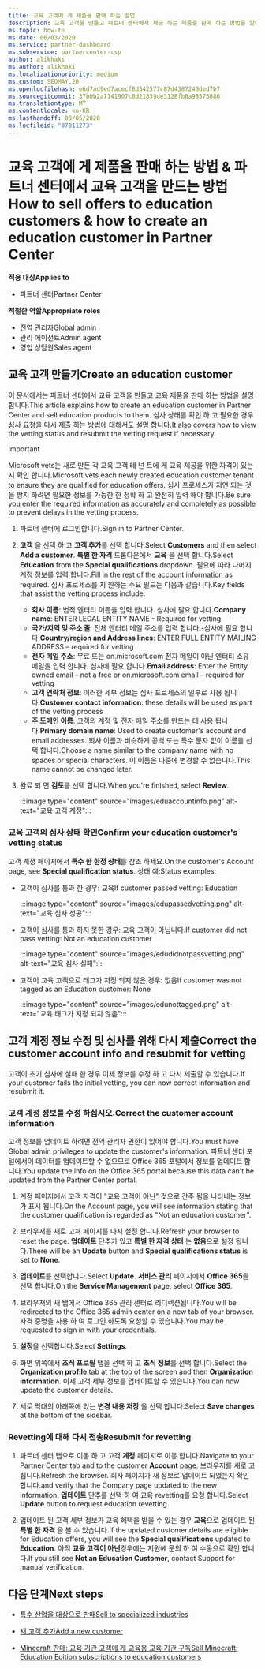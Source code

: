 ```yaml
---
title: 교육 고객에 게 제품을 판매 하는 방법
description: 교육 고객을 만들고 파트너 센터에서 제공 하는 제품을 판매 하는 방법을 알아보세요.
ms.topic: how-to
ms.date: 06/03/2020
ms.service: partner-dashboard
ms.subservice: partnercenter-csp
author: alikhaki
ms.author: alikhaki
ms.localizationpriority: medium
ms.custom: SEOMAY.20
ms.openlocfilehash: e6d7ad9ed7acecf8d542577c87d4387240ded7b7
ms.sourcegitcommit: 37b0b2a7141907c8d21839de3128fb8a98575886
ms.translationtype: MT
ms.contentlocale: ko-KR
ms.lasthandoff: 08/05/2020
ms.locfileid: "87811273"
---
```

# <a name="how-to-sell-offers-to-education-customers--how-to-create-an-education-customer-in-partner-center"></a><span data-ttu-id="ee0b9-103">교육 고객에 게 제품을 판매 하는 방법 & 파트너 센터에서 교육 고객을 만드는 방법</span><span class="sxs-lookup"><span data-stu-id="ee0b9-103">How to sell offers to education customers & how to create an education customer in Partner Center</span></span>

<span data-ttu-id="ee0b9-104">**적용 대상**</span><span class="sxs-lookup"><span data-stu-id="ee0b9-104">**Applies to**</span></span>

- <span data-ttu-id="ee0b9-105">파트너 센터</span><span class="sxs-lookup"><span data-stu-id="ee0b9-105">Partner Center</span></span>

<span data-ttu-id="ee0b9-106">**적절한 역할**</span><span class="sxs-lookup"><span data-stu-id="ee0b9-106">**Appropriate roles**</span></span>

- <span data-ttu-id="ee0b9-107">전역 관리자</span><span class="sxs-lookup"><span data-stu-id="ee0b9-107">Global admin</span></span>
- <span data-ttu-id="ee0b9-108">관리 에이전트</span><span class="sxs-lookup"><span data-stu-id="ee0b9-108">Admin agent</span></span>
- <span data-ttu-id="ee0b9-109">영업 상담원</span><span class="sxs-lookup"><span data-stu-id="ee0b9-109">Sales agent</span></span>

## <a name="create-an-education-customer"></a><span data-ttu-id="ee0b9-110">교육 고객 만들기</span><span class="sxs-lookup"><span data-stu-id="ee0b9-110">Create an education customer</span></span>

<span data-ttu-id="ee0b9-111">이 문서에서는 파트너 센터에서 교육 고객을 만들고 교육 제품을 판매 하는 방법을 설명 합니다.</span><span class="sxs-lookup"><span data-stu-id="ee0b9-111">This article explains how to create an education customer in Partner Center and sell education products to them.</span></span> <span data-ttu-id="ee0b9-112">심사 상태를 확인 하 고 필요한 경우 심사 요청을 다시 제출 하는 방법에 대해서도 설명 합니다.</span><span class="sxs-lookup"><span data-stu-id="ee0b9-112">It also covers how to view the vetting status and resubmit the vetting request if necessary.</span></span>

> [!IMPORTANT]
> <span data-ttu-id="ee0b9-113">Microsoft vets는 새로 만든 각 교육 고객 테 넌 트에 게 교육 제공을 위한 자격이 있는지 확인 합니다.</span><span class="sxs-lookup"><span data-stu-id="ee0b9-113">Microsoft vets each newly created education customer tenant to ensure they are qualified for education offers.</span></span>  <span data-ttu-id="ee0b9-114">심사 프로세스가 지연 되는 것을 방지 하려면 필요한 정보를 가능한 한 정확 하 고 완전히 입력 해야 합니다.</span><span class="sxs-lookup"><span data-stu-id="ee0b9-114">Be sure you enter the required information as accurately and completely as possible to prevent delays in the vetting process.</span></span>

1. <span data-ttu-id="ee0b9-115">파트너 센터에 로그인합니다.</span><span class="sxs-lookup"><span data-stu-id="ee0b9-115">Sign in to Partner Center.</span></span>

2. <span data-ttu-id="ee0b9-116">**고객** 을 선택 하 고 **고객 추가**를 선택 합니다.</span><span class="sxs-lookup"><span data-stu-id="ee0b9-116">Select **Customers** and then select **Add a customer**.</span></span> <span data-ttu-id="ee0b9-117">**특별 한 자격** 드롭다운에서 **교육** 을 선택 합니다.</span><span class="sxs-lookup"><span data-stu-id="ee0b9-117">Select **Education** from the **Special qualifications** dropdown.</span></span>  <span data-ttu-id="ee0b9-118">필요에 따라 나머지 계정 정보를 입력 합니다.</span><span class="sxs-lookup"><span data-stu-id="ee0b9-118">Fill in the rest of the account information as required.</span></span>  <span data-ttu-id="ee0b9-119">심사 프로세스를 지 원하는 주요 필드는 다음과 같습니다.</span><span class="sxs-lookup"><span data-stu-id="ee0b9-119">Key fields that assist the vetting process include:</span></span>

   - <span data-ttu-id="ee0b9-120">**회사 이름**: 법적 엔터티 이름을 입력 합니다. 심사에 필요 합니다.</span><span class="sxs-lookup"><span data-stu-id="ee0b9-120">**Company name**: ENTER LEGAL ENTITY NAME - Required for vetting</span></span>
   - <span data-ttu-id="ee0b9-121">**국가/지역 및 주소 줄**: 전체 엔터티 메일 주소를 입력 합니다.-심사에 필요 합니다.</span><span class="sxs-lookup"><span data-stu-id="ee0b9-121">**Country/region and Address lines**: ENTER FULL ENTITY MAILING ADDRESS – required for vetting</span></span>
   - <span data-ttu-id="ee0b9-122">**전자 메일 주소**: 무료 또는 on.microsoft.com 전자 메일이 아닌 엔터티 소유 메일을 입력 합니다. 심사에 필요 합니다.</span><span class="sxs-lookup"><span data-stu-id="ee0b9-122">**Email address**:  Enter the Entity owned email – not a free or on.microsoft.com email – required for vetting</span></span>
   - <span data-ttu-id="ee0b9-123">**고객 연락처 정보**: 이러한 세부 정보는 심사 프로세스의 일부로 사용 됩니다.</span><span class="sxs-lookup"><span data-stu-id="ee0b9-123">**Customer contact information**: these details will be used as part of the vetting process</span></span>
   - <span data-ttu-id="ee0b9-124">**주 도메인 이름**: 고객의 계정 및 전자 메일 주소를 만드는 데 사용 됩니다.</span><span class="sxs-lookup"><span data-stu-id="ee0b9-124">**Primary domain name**:  Used to create customer's account and email addresses.</span></span>  <span data-ttu-id="ee0b9-125">회사 이름과 비슷하게 공백 또는 특수 문자 없이 이름을 선택 합니다.</span><span class="sxs-lookup"><span data-stu-id="ee0b9-125">Choose a name similar to the company name with no spaces or special characters.</span></span>  <span data-ttu-id="ee0b9-126">이 이름은 나중에 변경할 수 없습니다.</span><span class="sxs-lookup"><span data-stu-id="ee0b9-126">This name cannot be changed later.</span></span>

3. <span data-ttu-id="ee0b9-127">완료 되 면 **검토**를 선택 합니다.</span><span class="sxs-lookup"><span data-stu-id="ee0b9-127">When you're finished, select **Review**.</span></span>

   :::image type="content" source="images/eduaccountinfo.png" alt-text="교육 고객 계정":::

### <a name="confirm-your-education-customers-vetting-status"></a><span data-ttu-id="ee0b9-129">교육 고객의 심사 상태 확인</span><span class="sxs-lookup"><span data-stu-id="ee0b9-129">Confirm your education customer's vetting status</span></span>

<span data-ttu-id="ee0b9-130">고객 계정 페이지에서 **특수 한 한정 상태**를 참조 하세요.</span><span class="sxs-lookup"><span data-stu-id="ee0b9-130">On the customer's Account page, see **Special qualification status**.</span></span>
<span data-ttu-id="ee0b9-131">상태 예:</span><span class="sxs-lookup"><span data-stu-id="ee0b9-131">Status examples:</span></span>

- <span data-ttu-id="ee0b9-132">고객이 심사를 통과 한 경우: 교육</span><span class="sxs-lookup"><span data-stu-id="ee0b9-132">If customer passed vetting:  Education</span></span>

   :::image type="content" source="images/edupassedvetting.png" alt-text="교육 심사 성공":::

- <span data-ttu-id="ee0b9-134">고객이 심사를 통과 하지 못한 경우: 교육 고객이 아닙니다.</span><span class="sxs-lookup"><span data-stu-id="ee0b9-134">If customer did not pass vetting:  Not an education customer</span></span>

   :::image type="content" source="images/edudidnotpassvetting.png" alt-text="교육 심사 실패":::

- <span data-ttu-id="ee0b9-136">고객이 교육 고객으로 태그가 지정 되지 않은 경우: 없음</span><span class="sxs-lookup"><span data-stu-id="ee0b9-136">If customer was not tagged as an Education customer:  None</span></span>

   :::image type="content" source="images/edunottagged.png" alt-text="교육 태그가 지정 되지 않음":::

## <a name="correct-the-customer-account-info-and-resubmit-for-vetting"></a><span data-ttu-id="ee0b9-138">고객 계정 정보 수정 및 심사를 위해 다시 제출</span><span class="sxs-lookup"><span data-stu-id="ee0b9-138">Correct the customer account info and resubmit for vetting</span></span>  

<span data-ttu-id="ee0b9-139">고객이 초기 심사에 실패 한 경우 이제 정보를 수정 하 고 다시 제출할 수 있습니다.</span><span class="sxs-lookup"><span data-stu-id="ee0b9-139">If your customer fails the initial vetting, you can now correct information and resubmit it.</span></span>

### <a name="correct-the-customer-account-information"></a><span data-ttu-id="ee0b9-140">고객 계정 정보를 수정 하십시오.</span><span class="sxs-lookup"><span data-stu-id="ee0b9-140">Correct the customer account information</span></span>

<span data-ttu-id="ee0b9-141">고객 정보를 업데이트 하려면 전역 관리자 권한이 있어야 합니다.</span><span class="sxs-lookup"><span data-stu-id="ee0b9-141">You must have Global admin privileges to update the customer's information.</span></span> <span data-ttu-id="ee0b9-142">파트너 센터 포털에서이 데이터를 업데이트할 수 없으므로 Office 365 포털에서 정보를 업데이트 합니다.</span><span class="sxs-lookup"><span data-stu-id="ee0b9-142">You update the info on the Office 365 portal because this data can't be updated from the Partner Center portal.</span></span>

1. <span data-ttu-id="ee0b9-143">계정 페이지에서 고객 자격이 "교육 고객이 아닌" 것으로 간주 됨을 나타내는 정보가 표시 됩니다.</span><span class="sxs-lookup"><span data-stu-id="ee0b9-143">On the Account page, you will see information stating that the customer qualification is regarded as "Not an education customer".</span></span>

2. <span data-ttu-id="ee0b9-144">브라우저를 새로 고쳐 페이지를 다시 설정 합니다.</span><span class="sxs-lookup"><span data-stu-id="ee0b9-144">Refresh your browser to reset the page.</span></span> <span data-ttu-id="ee0b9-145">**업데이트** 단추가 있고 **특별 한 자격 상태** 는 **없음**으로 설정 됩니다.</span><span class="sxs-lookup"><span data-stu-id="ee0b9-145">There will be an **Update** button and **Special qualifications status** is set to **None**.</span></span>

3. <span data-ttu-id="ee0b9-146">**업데이트**를 선택합니다.</span><span class="sxs-lookup"><span data-stu-id="ee0b9-146">Select **Update**.</span></span> <span data-ttu-id="ee0b9-147">**서비스 관리** 페이지에서 **Office 365**을 선택 합니다.</span><span class="sxs-lookup"><span data-stu-id="ee0b9-147">On the **Service Management** page, select **Office 365**.</span></span>

4. <span data-ttu-id="ee0b9-148">브라우저의 새 탭에서 Office 365 관리 센터로 리디렉션됩니다.</span><span class="sxs-lookup"><span data-stu-id="ee0b9-148">You will be redirected to the Office 365 admin center on a new tab of your browser.</span></span> <span data-ttu-id="ee0b9-149">자격 증명을 사용 하 여 로그인 하도록 요청할 수 있습니다.</span><span class="sxs-lookup"><span data-stu-id="ee0b9-149">You may be requested to sign in with your credentials.</span></span>

5. <span data-ttu-id="ee0b9-150">**설정**을 선택합니다.</span><span class="sxs-lookup"><span data-stu-id="ee0b9-150">Select **Settings**.</span></span>

6. <span data-ttu-id="ee0b9-151">화면 위쪽에서 **조직 프로필** 탭을 선택 하 고 **조직 정보**를 선택 합니다.</span><span class="sxs-lookup"><span data-stu-id="ee0b9-151">Select the **Organization profile** tab at the top of the screen and then **Organization information**.</span></span> <span data-ttu-id="ee0b9-152">이제 고객 세부 정보를 업데이트할 수 있습니다.</span><span class="sxs-lookup"><span data-stu-id="ee0b9-152">You can now update the customer details.</span></span>

7. <span data-ttu-id="ee0b9-153">세로 막대의 아래쪽에 있는 **변경 내용 저장** 을 선택 합니다.</span><span class="sxs-lookup"><span data-stu-id="ee0b9-153">Select **Save changes** at the bottom of the sidebar.</span></span>  

### <a name="resubmit-for-revetting"></a><span data-ttu-id="ee0b9-154">Revetting에 대해 다시 전송</span><span class="sxs-lookup"><span data-stu-id="ee0b9-154">Resubmit for revetting</span></span>

1. <span data-ttu-id="ee0b9-155">파트너 센터 탭으로 이동 하 고 고객 **계정** 페이지로 이동 합니다.</span><span class="sxs-lookup"><span data-stu-id="ee0b9-155">Navigate to your Partner Center tab and to the customer **Account** page.</span></span> <span data-ttu-id="ee0b9-156">브라우저를 새로 고칩니다.</span><span class="sxs-lookup"><span data-stu-id="ee0b9-156">Refresh the browser.</span></span> <span data-ttu-id="ee0b9-157">회사 페이지가 새 정보로 업데이트 되었는지 확인 합니다.</span><span class="sxs-lookup"><span data-stu-id="ee0b9-157">and verify that the Company page updated to the new information.</span></span> <span data-ttu-id="ee0b9-158">**업데이트** 단추를 선택 하 여 교육 revetting를 요청 합니다.</span><span class="sxs-lookup"><span data-stu-id="ee0b9-158">Select **Update** button to request education revetting.</span></span>

2. <span data-ttu-id="ee0b9-159">업데이트 된 고객 세부 정보가 교육 혜택을 받을 수 있는 경우 **교육**으로 업데이트 된 **특별 한 자격** 을 볼 수 있습니다.</span><span class="sxs-lookup"><span data-stu-id="ee0b9-159">If the updated customer details are eligible for Education offers, you will see the **Special qualifications** updated to **Education**.</span></span> <span data-ttu-id="ee0b9-160">아직 **교육 고객이 아닌**경우에는 지원에 문의 하 여 수동으로 확인 합니다.</span><span class="sxs-lookup"><span data-stu-id="ee0b9-160">If you still see **Not an Education Customer**, contact Support for manual verification.</span></span>

## <a name="next-steps"></a><span data-ttu-id="ee0b9-161">다음 단계</span><span class="sxs-lookup"><span data-stu-id="ee0b9-161">Next steps</span></span>

- [<span data-ttu-id="ee0b9-162">특수 산업을 대상으로 판매</span><span class="sxs-lookup"><span data-stu-id="ee0b9-162">Sell to specialized industries</span></span>](get-special-pricing-for-offers.md)

- [<span data-ttu-id="ee0b9-163">새 고객 추가</span><span class="sxs-lookup"><span data-stu-id="ee0b9-163">Add a new customer</span></span>](add-a-new-customer.md)

- [<span data-ttu-id="ee0b9-164">Minecraft 판매: 교육 기관 고객에 게 교육용 교육 기관 구독</span><span class="sxs-lookup"><span data-stu-id="ee0b9-164">Sell Minecraft: Education Edition subscriptions to education customers</span></span>](minecraft-subscriptions.md)
